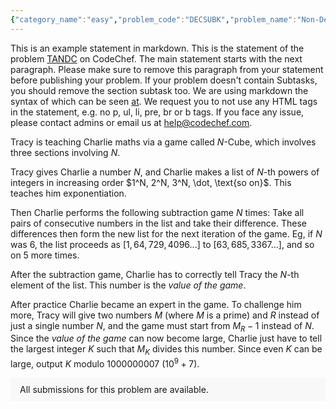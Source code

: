 ```yaml
---
{"category_name":"easy","problem_code":"DECSUBK","problem_name":"Non-Decreasing Subsequence of size K","problemComponents":{"constraints":"- $1 \\leq T \\leq 200$\n- $1 \\leq N \\leq 200$\n- $1 \\leq K \\leq N$\n- $1 \\leq A_i \\leq N$\n- Sum of $N$ over all test cases doesn\u0027t exceed $200$.","constraintsState":true,"subtasks":"- 30 points : $1 \\leq R \\leq 10000$\n- 70 points : $1 \\leq R \\leq 10^9$\n","subtasksState":false,"inputFormat":"- First line of the input contains $T$, the number of testcases. Then the testcases follow.\n- First line of each test case contains two space separated integers $N$ and $K$.\n- Second line of each test case contains $N$ space separated integers describing the array $A$.\n","inputFormatState":true,"outputFormat":"For each test case, output the array $B$ in a single line with a space between two consecutive elements. And output $-1$ if no such array $B$ exists.\n","outputFormatState":true,"sampleTestCases":{"0":{"id":1,"input":"4\n3 1\n2 1 3\n3 2\n2 1 3\n3 3\n2 1 3\n3 1\n2 2 3\n","output":"3 2 1\n1 3 2\n1 2 3\n-1\n","explanation":"There are $6$ arrays that are rearrangements of the array $[2, 1, 3]$.\n\n- $[1, 2, 3]$ with length of longest non-decreasing subsequence equal to $3$.\n- $[1, 3, 2]$ with length of longest non-decreasing subsequence equal to $2$.\n- $[2, 1, 3]$ with length of longest non-decreasing subsequence equal to $2$.\n- $[2, 3, 1]$ with length of longest non-decreasing subsequence equal to $2$.\n- $[3, 1, 2]$ with length of longest non-decreasing subsequence equal to $2$.\n- $[3, 2, 1]$ with length of longest non-decreasing subsequence equal to $1$.\n\n**Test case 1:**\n\nObserve from the list above that $[3, 2, 1]$ is the only rearrangement of $[2, 1, 3]$ with the length of the longest non-decreasing subsequence equal to $1$. And hence $[3, 2, 1]$ is the lexicographically smallest that satisfies the given conditions.\n\n**Test case 2:**\n\nObserve from the above list the $[1, 3, 2]$ is the lexicographically smallest among all those rearrangements with the length of the longest non-decreasing subsequence equal to $2$. And hence $[1, 3, 2]$ is the lexicographically smallest that satisfies the given conditions.\n\n\n**Test case 3:**\n\nObserve from the list above that $[1, 2, 3]$ is the only rearrangement of $[2, 1, 3]$ with the length of the longest non-decreasing subsequence equal to $3$. And hence $[1, 2, 3]$ is the lexicographically smallest that satisfies the given conditions.\n\n**Test case 4:**\n\nThere are only $3$ possible ways to rearrange $[2, 2, 3]$.\n\n- $[2, 2, 3]$ with length of longest non-decreasing subsequence equal to $3$.\n- $[2, 3, 2]$ with length of longest non-decreasing subsequence equal to $2$.\n- $[3, 2, 2]$ with length of longest non-decreasing subsequence equal to $2$.\n\nSo there does not exist any rearrangement of $[2, 2, 3]$ with the length of the longest non-decreasing subsequence equal to $1$.","isDeleted":false}}},"video_editorial_url":"","languages_supported":{"0":"CPP14","1":"C","2":"JAVA","3":"PYTH 3.6","4":"CPP17","5":"PYTH","6":"PYP3","7":"CS2","8":"ADA","9":"PYPY","10":"TEXT","11":"PAS fpc","12":"NODEJS","13":"RUBY","14":"PHP","15":"GO","16":"HASK","17":"TCL","18":"PERL","19":"SCALA","20":"LUA","21":"kotlin","22":"BASH","23":"JS","24":"LISP sbcl","25":"rust","26":"PAS gpc","27":"BF","28":"CLOJ","29":"R","30":"D","31":"CAML","32":"FORT","33":"ASM","34":"swift","35":"FS","36":"WSPC","37":"LISP clisp","38":"SQL","39":"SCM guile","40":"PERL6","41":"ERL","42":"CLPS","43":"ICK","44":"NICE","45":"PRLG","46":"ICON","47":"COB","48":"SCM chicken","49":"PIKE","50":"SCM qobi","51":"ST","52":"SQLQ","53":"NEM"},"max_timelimit":1,"source_sizelimit":50000,"problem_author":"suryaprak_adm","problem_tester":"","date_added":"17-11-2021","tags":{"0":"brute","1":"cook135","2":"easy","3":"greedy","4":"longest","5":"snckpe21","6":"suryaprak_adm"},"problem_difficulty_level":"Unavailable","best_tag":"Brute Force","editorial_url":"https://discuss.codechef.com/problems/DECSUBK","time":{"view_start_date":1637519400,"submit_start_date":1637519400,"visible_start_date":1637519400,"end_date":1735669800},"is_direct_submittable":false,"problemDiscussURL":"https://discuss.codechef.com/search?q=DECSUBK","is_proctored":false,"visitedContests":{},"layout":"problem"}
---
```

This is an example statement in markdown. This is the statement of the problem [TANDC](https://codechef.com/problems/TANDC) on CodeChef. The main statement starts with the next paragraph. Please make sure to remove this paragraph from your statement before publishing your problem. If your problem doesn't contain Subtasks, you should remove the section subtask too. We are using markdown the syntax of which can be seen [at](https://github.com/showdownjs/showdown/wiki/Showdown's-Markdown-syntax). We request you to not use any HTML tags in the statement, e.g. no p, ul, li, pre, br or b tags. If you face any issue, please contact admins or email us at help@codechef.com.

Tracy is teaching Charlie maths via a game called $N$-Cube, which involves three sections involving $N$.

Tracy gives Charlie a number $N$, and Charlie makes a list of $N$-th powers of integers in increasing order $1^N, 2^N, 3^N, \dot, \text{so on}$. This teaches him exponentiation.

Then Charlie performs the following subtraction game $N$ times: Take all pairs of consecutive numbers in the list and take their difference. These differences then form the new list for the next iteration of the game. Eg, if $N$ was 6, the list proceeds as $[1, 64, 729, 4096 ... ]$ to $[63, 685, 3367 ...]$, and so on $5$ more times.

After the subtraction game, Charlie has to correctly tell Tracy the $N$-th element of the list. This number is the *value of the game*.

After practice Charlie became an expert in the game. To challenge him more, Tracy will give two numbers $M$ (where $M$ is a prime) and $R$ instead of just a single number $N$, and the game must start from $M_R - 1$ instead of $N$. Since the *value of the game* can now become large, Charlie just have to tell the largest integer $K$ such that $M_K$ divides this number. Since even $K$ can be large, output $K$ modulo 1000000007 ($10^9 + 7$).

<aside style='background: #f8f8f8;padding: 10px 15px;'><div>All submissions for this problem are available.</div></aside>